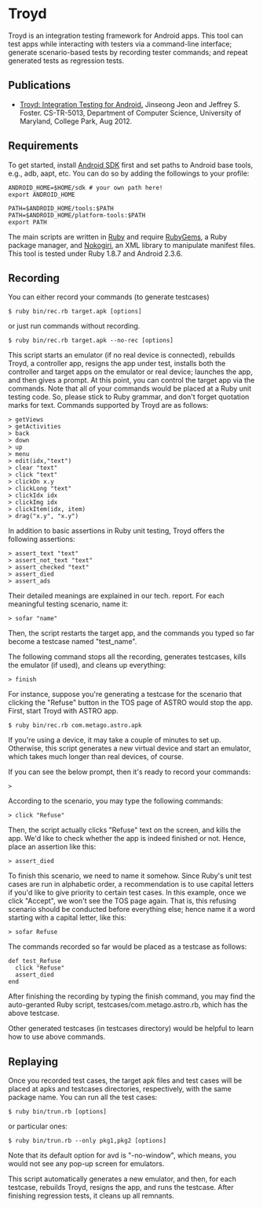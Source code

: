 Troyd
=====

Troyd is an integration testing framework for Android apps.  This tool
can test apps while interacting with testers via a command-line interface;
generate scenario-based tests by recording tester commands; and repeat
generated tests as regression tests.

Publications
------------

* [Troyd: Integration Testing for Android.][tr]
  Jinseong Jeon and Jeffrey S. Foster.
  CS-TR-5013, Department of Computer Science, University of Maryland, College Park, Aug 2012.

[tr]: http://dx.doi.org/1903/12880

Requirements
------------

To get started, install [Android SDK][sdk] first and set paths to Android
base tools, e.g., adb, aapt, etc.  You can do so by adding the followings
to your profile:

    ANDROID_HOME=$HOME/sdk # your own path here!
    export ANDROID_HOME

    PATH=$ANDROID_HOME/tools:$PATH
    PATH=$ANDROID_HOME/platform-tools:$PATH
    export PATH

The main scripts are written in [Ruby][rb] and require [RubyGems][gem], a Ruby
package manager, and [Nokogiri][xml], an XML library to manipulate
manifest files.  This tool is tested under Ruby 1.8.7 and Android 2.3.6.

[rb]: http://www.ruby-lang.org/
[sdk]: http://developer.android.com/sdk/index.html
[gem]: http://rubygems.org/
[xml]: http://nokogiri.org/

Recording
---------

You can either record your commands (to generate testcases)

    $ ruby bin/rec.rb target.apk [options]

or just run commands without recording.

    $ ruby bin/rec.rb target.apk --no-rec [options]

This script starts an emulator (if no real device is connected), rebuilds
Troyd, a controller app, resigns the app under test, installs both the
controller and target apps on the emulator or real device; launches the app,
and then gives a prompt.  At this point, you can control the target app via 
the commands.  Note that all of your commands would be placed at a Ruby unit
testing code.  So, please stick to Ruby grammar, and don't forget quotation
marks for text.  Commands supported by Troyd are as follows:

    > getViews
    > getActivities
    > back
    > down
    > up
    > menu
    > edit(idx,"text")
    > clear "text"
    > click "text"
    > clickOn x.y
    > clickLong "text"
    > clickIdx idx
    > clickImg idx
    > clickItem(idx, item)
    > drag("x.y", "x.y")

In addition to basic assertions in Ruby unit testing, Troyd offers
the following assertions:

    > assert_text "text"
    > assert_not_text "text"
    > assert_checked "text"
    > assert_died
    > assert_ads

Their detailed meanings are explained in our tech. report.
For each meaningful testing scenario, name it:

    > sofar "name"

Then, the script restarts the target app, and the commands you typed
so far become a testcase named "test_name".

The following command stops all the recording, generates testcases,
kills the emulator (if used), and cleans up everything:

    > finish

For instance, suppose you're generating a testcase for the scenario that
clicking the "Refuse" button in the TOS page of ASTRO would stop the app.
First, start Troyd with ASTRO app.

    $ ruby bin/rec.rb com.metago.astro.apk

If you're using a device, it may take a couple of minutes to set up.
Otherwise, this script generates a new virtual device and start an emulator,
which takes much longer than real devices, of course.

If you can see the below prompt, then it's ready to record your commands:

    > 

According to the scenario, you may type the following commands:

    > click "Refuse"

Then, the script actually clicks "Refuse" text on the screen, and kills
the app.  We'd like to check whether the app is indeed finished or not.
Hence, place an assertion like this:

    > assert_died

To finish this scenario, we need to name it somehow.  Since Ruby's unit
test cases are run in alphabetic order, a recommendation is to use capital
letters if you'd like to give priority to certain test cases.  In this
example, once we click "Accept", we won't see the TOS page again.
That is, this refusing scenario should be conducted before everything else;
hence name it a word starting with a capital letter, like this:

    > sofar Refuse

The commands recorded so far would be placed as a testcase as follows:

    def test_Refuse
      click "Refuse"
      assert_died
    end

After finishing the recording by typing the finish command, you may find
the auto-geranted Ruby script, testcases/com.metago.astro.rb, which has
the above testcase.

Other generated testcases (in testcases directory) would be helpful
to learn how to use above commands.

Replaying
---------

Once you recorded test cases, the target apk files and test cases will be
placed at apks and testcases directories, respectively, with the same package
name.  You can run all the test cases:

    $ ruby bin/trun.rb [options]

or particular ones:

    $ ruby bin/trun.rb --only pkg1,pkg2 [options]

Note that its default option for avd is "-no-window", which means,
you would not see any pop-up screen for emulators.

This script automatically generates a new emulator, and then, for each
testcase, rebuilds Troyd, resigns the app, and runs the testcase.
After finishing regression tests, it cleans up all remnants.

